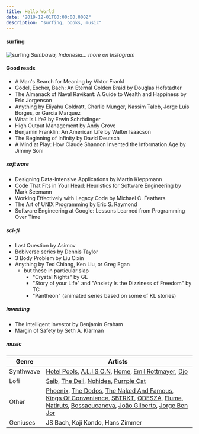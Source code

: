 ```yaml
---
title: Hello World
date: "2019-12-01T00:00:00.000Z"
description: "surfing, books, music"
---
```


#### surfing

![surfing](https://res.cloudinary.com/mpc-cloud/image/upload/c_scale,w_1808/v1585134904/marcoscannabrava_github/surf_rbypcn.jpg)
*Sumbawa, Indonesia... more on Instagram*

#### Good reads
* A Man's Search for Meaning by Viktor Frankl
* Gödel, Escher, Bach: An Eternal Golden Braid by Douglas Hofstadter
* The Almanack of Naval Ravikant: A Guide to Wealth and Happiness by Eric Jorgenson
* Anything by Eliyahu Goldratt, Charlie Munger, Nassim Taleb, Jorge Luis Borges, or Garcia Marquez
* What Is Life? by Erwin Schrödinger
* High Output Management by Andy Grove
* Benjamin Franklin: An American Life by Walter Isaacson
* The Beginning of Infinity by David Deutsch
* A Mind at Play: How Claude Shannon Invented the Information Age by Jimmy Soni

##### software
* Designing Data-Intensive Applications by Martin Kleppmann
* Code That Fits in Your Head: Heuristics for Software Engineering by Mark Seemann
* Working Effectively with Legacy Code by Michael C. Feathers
* The Art of UNIX Programming by Eric S. Raymond
* Software Engineering at Google: Lessons Learned from Programming Over Time

##### sci-fi
* Last Question by Asimov
* Bobiverse series by Dennis Taylor
* 3 Body Problem by Liu Cixin
* Anything by Ted Chiang, Ken Liu, or Greg Egan
  * but these in particular slap
    * "Crystal Nights" by GE
    * "Story of your Life" and "Anxiety Is the Dizziness of Freedom" by TC
    * "Pantheon" (animated series based on some of KL stories)

##### investing
* The Intelligent Investor by Benjamin Graham
* Margin of Safety by Seth A. Klarman


##### music
| Genre     | Artists                                                                                     |
|-----------|---------------------------------------------------------------------------------------------|
| Synthwave | [Hotel Pools](https://open.spotify.com/artist/5bQ1u5yLlL2WZv49doSgRz), [A.L.I.S.O.N](https://open.spotify.com/artist/3gi5McAv9c0qTjJ5jSmbL0), [Home](https://open.spotify.com/artist/2exebQUDoIoT0dXA8BcN1P), [Emil Rottmayer](https://open.spotify.com/artist/2UuvaSzB0VNumArR71ReMT), [Djo](https://open.spotify.com/artist/5p9HO3XC5P3BLxJs5Mtrhm) |
| Lofi      | [Saib](https://open.spotify.com/artist/6N4HlHINMvoTyAL0yhBUCk), [The Deli](https://open.spotify.com/artist/1EJzWKVDeysgbyuZGfEFde), [Nohidea](https://open.spotify.com/artist/5b0XQwyoJBFd3MwL2YxEPO), [Purrple Cat](https://open.spotify.com/artist/73aKnLT4O8G2pBEfdlQzrE) |
| Other     | [Phoenix](https://open.spotify.com/artist/1xU878Z1QtBldR7ru9owdU), [The Dodos](https://open.spotify.com/artist/10tysauSA5JATqniBDu2Ed), [The Naked And Famous](https://open.spotify.com/artist/0oeUpvxWsC8bWS6SnpU8b9), [Kings Of Convenience](https://open.spotify.com/artist/41AbNVba2ccpmcc9QtOJE7), [SBTRKT](https://open.spotify.com/artist/1O10apSOoAPjOu6UhUNmeI), [ODESZA](https://open.spotify.com/artist/21mKp7DqtSNHhCAU2ugvUw), [Flume](https://open.spotify.com/artist/6nxWCVXbOlEVRexSbLsTer), [Natiruts](https://open.spotify.com/artist/4PhdYoQGH8s1xee81dqQOO), [Bossacucanova](https://open.spotify.com/artist/2nB77EV6Al8aHXfxa6YfrW), [João Gilberto](https://open.spotify.com/artist/77ZUbcdoU5KCPHNUl8bgQy), [Jorge Ben Jor](https://open.spotify.com/artist/5JYtpnUKxAzXfHEYpOeeit) |
| Geniuses  | JS Bach, Koji Kondo, Hans Zimmer                                                            |
